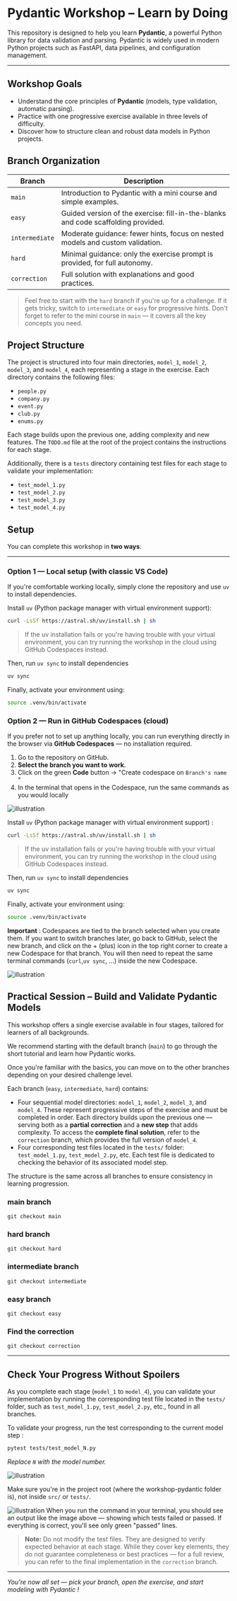 # Pydantic Workshop – Learn by Doing

This repository is designed to help you learn **Pydantic**, a powerful Python library for data validation and parsing.
Pydantic is widely used in modern Python projects such as FastAPI, data pipelines, and configuration management.

---

## Workshop Goals

- Understand the core principles of **Pydantic** (models, type validation, automatic parsing).
- Practice with one progressive exercise available in three levels of difficulty.
- Discover how to structure clean and robust data models in Python projects.



## Branch Organization

| Branch         | Description                                                                 |
|----------------|-----------------------------------------------------------------------------|
| `main`         | Introduction to Pydantic with a mini course and simple examples.           |
| `easy`         | Guided version of the exercise: fill-in-the-blanks and code scaffolding provided. |
| `intermediate` | Moderate guidance: fewer hints, focus on nested models and custom validation. |
| `hard`         | Minimal guidance: only the exercise prompt is provided, for full autonomy. |
| `correction`   | Full solution with explanations and good practices.                         |

> Feel free to start with the `hard` branch if you're up for a challenge.
> If it gets tricky, switch to `intermediate` or `easy` for progressive hints.
> Don't forget to refer to the mini course in `main` — it covers all the key concepts you need.


## Project Structure

The project is structured into four main directories, `model_1`, `model_2`, `model_3`, and `model_4`, each representing a stage in the exercise. Each directory contains the following files:

- `people.py`
- `company.py`
- `event.py`
- `club.py`
- `enums.py`

Each stage builds upon the previous one, adding complexity and new features. The `TODO.md` file at the root of the project contains the instructions for each stage.

Additionally, there is a `tests` directory containing test files for each stage to validate your implementation:

- `test_model_1.py`
- `test_model_2.py`
- `test_model_3.py`
- `test_model_4.py`



## Setup

You can complete this workshop in **two ways**:

---

### Option 1 — Local setup (with classic VS Code)

If you're comfortable working locally, simply clone the repository and use `uv` to install dependencies.

Install `uv` (Python package manager with virtual environment support):

```bash
curl -LsSf https://astral.sh/uv/install.sh | sh
```

>If the uv installation fails or you're having trouble with your virtual environment, you can try running the workshop in the cloud using GitHub Codespaces instead.

Then, run `uv sync` to install dependencies

```bash
uv sync
```

Finally, activate your environment using:

```bash
source .venv/bin/activate
```

### Option 2 — Run in GitHub Codespaces (cloud)

If you prefer not to set up anything locally, you can run everything directly in the browser via **GitHub Codespaces** — no installation required.

1. Go to the repository on GitHub.
2. **Select the branch you want to work.**
3. Click on the green **Code** button → "Create codespace on `Branch's name` " 
4. In the terminal that opens in the Codespace, run the same commands as you would locally

![illustration](assets/capture_3.png)

Install `uv` (Python package manager with virtual environment support) :

```bash
curl -LsSf https://astral.sh/uv/install.sh | sh
```

>If the uv installation fails or you're having trouble with your virtual environment, you can try running the workshop in the cloud using GitHub Codespaces instead.

Then, run `uv sync` to install dependencies

```bash
uv sync
```

Finally, activate your environment using:

```bash
source .venv/bin/activate
```

**Important** : Codespaces are tied to the branch selected when you create them.
If you want to switch branches later, go back to GitHub, select the new branch, and click on the + (plus) icon in the top right corner to create a new Codespace for that branch.
You will then need to repeat the same terminal commands (`curl`,`uv sync`, ...) inside the new Codespace.

![illustration](assets/capture_4.png)

## Practical Session – Build and Validate Pydantic Models

This workshop offers a single exercise available in four stages, tailored for learners of all backgrounds.

We recommend starting with the default branch (`main`) to go through the short tutorial and learn how Pydantic works.

Once you're familiar with the basics, you can move on to the other branches depending on your desired challenge level.

Each branch (`easy`, `intermediate`, `hard`) contains:

- Four sequential model directories: `model_1`, `model_2`, `model_3`, and `model_4`.
  These represent progressive steps of the exercise and must be completed in order.
  Each directory builds upon the previous one — serving both as a **partial correction** and a **new step** that adds complexity.
  To access the **complete final solution**, refer to the `correction` branch, which provides the full version of `model_4`.
- Four corresponding test files located in the `tests/` folder: `test_model_1.py`, `test_model_2.py`, etc.
  Each test file is dedicated to checking the behavior of its associated model step.

The structure is the same across all branches to ensure consistency in learning progression.

### main branch

`git checkout main`

### hard branch

`git checkout hard`

### intermediate branch

`git checkout intermediate`

### easy branch
`git checkout easy`

### Find the correction
`git checkout correction`

---

## Check Your Progress Without Spoilers

As you complete each stage (`model_1` to `model_4`), you can validate your implementation by running the corresponding test file located in the `tests/` folder, such as `test_model_1.py`, `test_model_2.py`, etc., found in all branches.

To validate your progress, run the test corresponding to the current model step :

```bash
pytest tests/test_model_N.py
```

*Replace `N` with the model number.*

![illustration](assets/capture_1.png)

Make sure you're in the project root (where the workshop-pydantic folder is), not inside `src/` or `tests/`.

![illustration](assets/capture_2.png)
When you run the command in your terminal, you should see an output like the image above — showing which tests failed or passed. If everything is correct, you'll see only green "passed" lines.


> **Note:** Do not modify the test files. They are designed to verify expected behavior at each stage. While they cover key elements, they do not guarantee completeness or best practices — for a full review, you can refer to the final implementation in the `correction` branch.

---

*You're now all set — pick your branch, open the exercise, and start modeling with Pydantic !*
